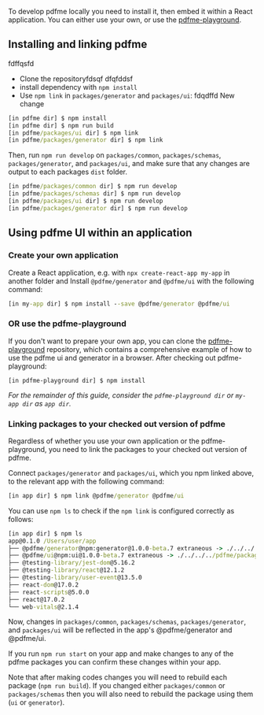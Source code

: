 To develop pdfme locally you need to install it, then embed it within a React application.
You can either use your own, or use the [pdfme-playground](https://github.com/pdfme/pdfme-playground).

## Installing and linking pdfme
fdffqsfd
* Clone the repositoryfdsqf dfqfddsf
* install dependency with `npm install`
* Use `npm link` in `packages/generator` and `packages/ui`:
fdqdffd 
New change
```cmd
[in pdfme dir] $ npm install
[in pdfme dir] $ npm run build
[in pdfme/packages/ui dir] $ npm link
[in pdfme/packages/generator dir] $ npm link
```

Then, run `npm run develop` on `packages/common`, `packages/schemas`, `packages/generator`, and `packages/ui`, 
and make sure that any changes are output to each packages `dist` folder.

```cmd
[in pdfme/packages/common dir] $ npm run develop
[in pdfme/packages/schemas dir] $ npm run develop
[in pdfme/packages/ui dir] $ npm run develop
[in pdfme/packages/generator dir] $ npm run develop
```

## Using pdfme UI within an application

### Create your own application

Create a React application, e.g. with `npx create-react-app my-app` in another folder and
Install `@pdfme/generator` and `@pdfme/ui` with the following command:

```cmd
[in my-app dir] $ npm install --save @pdfme/generator @pdfme/ui
```

### OR use the pdfme-playground

If you don't want to prepare your own app, you can clone the [pdfme-playground](https://github.com/pdfme/pdfme-playground) repository, 
which contains a comprehensive example of how to use the pdfme ui and generator in a browser. After checking out pdfme-playground:

```
[in pdfme-playground dir] $ npm install
```

*For the remainder of this guide, consider the `pdfme-playground dir` or `my-app dir` as `app dir`.*

### Linking packages to your checked out version of pdfme

Regardless of whether you use your own application or the pdfme-playground, you need to link the packages to your checked out version of pdfme.

Connect `packages/generator` and `packages/ui`, which you npm linked above, to the relevant app with the following command:

```cmd
[in app dir] $ npm link @pdfme/generator @pdfme/ui
```

You can use `npm ls` to check if the `npm link` is configured correctly as follows:

```cmd
[in app dir] $ npm ls
app@0.1.0 /Users/user/app
├── @pdfme/generator@npm:generator@1.0.0-beta.7 extraneous -> ./../../../pdfme/packages/generator
├── @pdfme/ui@npm:ui@1.0.0-beta.7 extraneous -> ./../../../pdfme/packages/ui
├── @testing-library/jest-dom@5.16.2
├── @testing-library/react@12.1.2
├── @testing-library/user-event@13.5.0
├── react-dom@17.0.2
├── react-scripts@5.0.0
├── react@17.0.2
└── web-vitals@2.1.4
```

Now, changes in `packages/common`, `packages/schemas`, `packages/generator`, and `packages/ui` will be reflected in the app's @pdfme/generator and @pdfme/ui.

If you run `npm run start` on your app and make changes to any of the pdfme packages you can confirm these changes within your app.

Note that after making codes changes you will need to rebuild each package (`npm run build`). If you changed either `packages/common` or `packages/schemas` then you will also need to rebuild the package using them (`ui` or `generator`).

